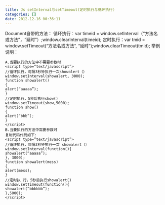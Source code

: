 ```yaml
---
title: Js setInterval与setTimeout(定时执行与循环执行)
categories: []
date: 2012-12-16 00:36:11
---
```


Document自带的方法： 
循环执行：var timeid = window.setInterval（“方法名或方法”，“延时”）;window.clearInterval(timeid); 
定时执行：var tmid = window.setTimeout(“方法名或方法”, “延时”);window.clearTimeout(tmid); 
举例说明： 
```
A.当要执行的方法中不需要参数时 
<script type=”text/javascript”> 
//循环执行，每隔3秒钟执行一次showalert（） 
window.setInterval(showalert, 3000); 
function showalert() 
{ 
alert(“aaaaa”); 
} 
//定时执行，5秒后执行show() 
window.setTimeout(show,5000); 
function show() 
{ 
alert(“bbb”); 
} 
</script> 
B.当要执行的方法中需要参数时 
复制代码代码如下:
<script type=”text/javascript”> 
//循环执行，每隔3秒钟执行一次 showalert（） 
window.setInterval(function(){ 
showalert(“aaaaa”); 
}, 3000); 
function showalert(mess) 
{ 
alert(mess); 
} 
//定时执 行，5秒后执行showalert() 
window.setTimeout(function(){ 
showalert(“bbbbbb”); 
},5000); 
</script>
```


